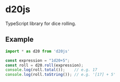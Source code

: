 # d20js

TypeScript library for dice rolling.

## Example

```TypeScript
import * as d20 from 'd20js'

const expression = "1d20+5";
const roll = d20.roll(expression);
console.log(roll.total());    // e.g. 17
console.log(roll.toString()); // e.g. '[17] + 5'
```

